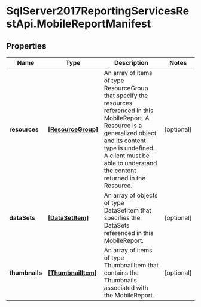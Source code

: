 # SqlServer2017ReportingServicesRestApi.MobileReportManifest

## Properties
Name | Type | Description | Notes
------------ | ------------- | ------------- | -------------
**resources** | [**[ResourceGroup]**](ResourceGroup.md) | An array of items of type ResourceGroup that specify the resources referenced in this MobileReport. A Resource is a generalized object and its content type is undefined.  A client must be able to understand the content returned in the Resource. | [optional] 
**dataSets** | [**[DataSetItem]**](DataSetItem.md) | An array of objects of type DataSetItem that specifies the DataSets referenced in this MobileReport. | [optional] 
**thumbnails** | [**[ThumbnailItem]**](ThumbnailItem.md) | An array of items of type ThumbnailItem that contains the Thumbnails associated with the MobileReport. | [optional] 


